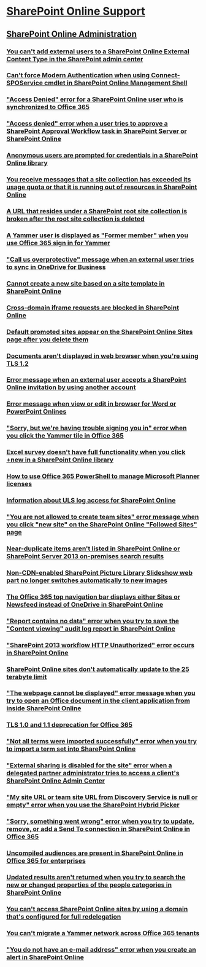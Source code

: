 ﻿# [SharePoint Online Support](../sharepoint-online.md)
 
## [SharePoint Online Administration](../online-admin/index.md)

### [You can't add external users to a SharePoint Online External Content Type in the SharePoint admin center](../online-admin/cannot-add-external-users-to-a-sharepoint-online-external-content-type.md)

### [Can't force Modern Authentication when using Connect-SPOService cmdlet in SharePoint Online Management Shell](../online-admin/cannot-force-modern-authentication-when-using-connect-sposervice-cmdlet.md)

### ["Access Denied" error for a SharePoint Online user who is synchronized to Office 365](../online-admin/access-denied-for-a-sharepoint-online-user-who-is-synchronized-to-office-365.md)

### ["Access denied" error when a user tries to approve a SharePoint Approval Workflow task in SharePoint Server or SharePoint Online](../online-admin/access-denied-when-approve-a-sharepoint-approval-workflow-task.md)

### [Anonymous users are prompted for credentials in a SharePoint Online library](../online-admin/anonymous-users-are-prompted-for-credentials-in-a-sharePoint-online-library.md)

### [You receive messages that a site collection has exceeded its usage quota or that it is running out of resources in SharePoint Online](../online-admin/a-site-collection-has-exceeded-its-usage-quota-or-it-is-running-out-of-resources.md)

### [A URL that resides under a SharePoint root site collection is broken after the root site collection is deleted](../online-admin/a-url-that-resides-under-a-sharepoint-root-site-collection-is-broken-after-the-root-site-collection-is-deleted.md)

### [A Yammer user is displayed as "Former member" when you use Office 365 sign in for Yammer](../online-admin/a-yammer-user-is-displayed-as-former-member-when-use-office-365-sign-in-for-yammer.md)

### ["Call us overprotective" message when an external user tries to sync in OneDrive for Business](../online-admin/call-us-overprotective-when-an-external-user-tries-to-sync-in-onedrive-for-business.md)

### [Cannot create a new site based on a site template in SharePoint Online](../online-admin/cannot-create-a-new-site-based-on-a-site-template-in-sharepoint-online.md)

### [Cross-domain iframe requests are blocked in SharePoint Online](../online-admin/cross-domain-iframe-requests-are-blocked-in-sharepoint-online.md)

### [Default promoted sites appear on the SharePoint Online Sites page after you delete them](../online-admin/default-promoted-sites-appear-on-the-sharepoint-online-sites-page-after-you-delete-them.md)

### [Documents aren't displayed in web browser when you're using TLS 1.2](../online-admin/documents-are-not-displayed-in-web-browser-when-using-tls-1.2.md)

### [Error message when an external user accepts a SharePoint Online invitation by using another account](../online-admin/error-when-an-external-user-accepts-a-sharepoint-online-invitation-by-using-another-account.md)

### [Error message when view or edit in browser for Word or PowerPoint Onlines](../online-admin/error-when-view-or-edit-in-browser-for-word-or-powerpoint-online.md)

### ["Sorry, but we're having trouble signing you in" error when you click the Yammer tile in Office 365](../online-admin/error-when-you-click-the-yammer-tile-in-office-365.md)

### [Excel survey doesn't have full functionality when you click +new in a SharePoint Online library](../online-admin/excel-survey-does-not-have-full-functionality-when-click-+new.md)

### [How to use Office 365 PowerShell to manage Microsoft Planner licenses](../online-admin/how-to-use-office-365-powershell-to-manage-microsoft-planner-licenses.md)

### [Information about ULS log access for SharePoint Online](../online-admin/information-about-uls-log-access-for-sharepoint-online.md)

### ["You are not allowed to create team sites" error message when you click "new site" on the SharePoint Online "Followed Sites" page](../online-admin/issue-when-you-click-new-site-on-the-sharepoint-online-followed-sites-page.md)

### [Near-duplicate items aren't listed in SharePoint Online or SharePoint Server 2013 on-premises search results](../online-admin/near-duplicate-items-are-not-listed-in-sharepoint-search-results.md)

### [Non-CDN-enabled SharePoint Picture Library Slideshow web part no longer switches automatically to new images](../online-admin/non-cdn-enabled-sharepoint-picture-library-slideshow-web-part-no-longer-switches-automatically-to-new-images.md)

### [The Office 365 top navigation bar displays either Sites or Newsfeed instead of OneDrive in SharePoint Online](../online-admin/office-365-top-navigation-bar-displays-either-sites-or-newsfeed.md)

### ["Report contains no data" error when you try to save the "Content viewing" audit log report in SharePoint Online](../online-admin/report-contains-no-data-when-save-the-content-viewing-audit-log-report-in-sharepoint-online.md)

### ["SharePoint 2013 workflow HTTP Unauthorized" error occurs in SharePoint Online](../online-admin/sharepoint-2013-workflow-http-unauthorized-in-sharepoint-online.md)

### [SharePoint Online sites don't automatically update to the 25 terabyte limit](../online-admin/sharepoint-online-sites-do-not-automatically-update-to-the-25-terabyte-limit.md)

### ["The webpage cannot be displayed" error message when you try to open an Office document in the client application from inside SharePoint Online](../online-admin/the-webpage-cannot-be-displayed-when-open-an-office-document-from-inside-sharepoint-online.md)

### [TLS 1.0 and 1.1 deprecation for Office 365](../online-admin/tls-1.0-and-1.1-deprecation-for-office-365.md)

### ["Not all terms were imported successfully" error when you try to import a term set into SharePoint Online](../online-admin/troubleshoot-error-when-importing-a-term-set-into-sharepoint-online.md)

### ["External sharing is disabled for the site" error when a delegated partner administrator tries to access a client's SharePoint Online Admin Center](../online-admin/troubleshoot-error-when-tries-to-access-a-client's-sharepoint-online-admin-center.md)

### ["My site URL or team site URL from Discovery Service is null or empty" error when you use the SharePoint Hybrid Picker](../online-admin/troubleshoot-error-when-you-use-sharepoint-hybrid-picker.md)

### ["Sorry, something went wrong" error when you try to update, remove, or add a Send To connection in SharePoint Online in Office 365](../online-admin/troubleshoot-send-to-connection-error-in-sharepoint-online.md)

### [Uncompiled audiences are present in SharePoint Online in Office 365 for enterprises](../online-admin/uncompiled-audiences-are-present-in-sharepoint-online-in-office-365-for-enterprises.md)

### [Updated results aren't returned when you try to search the new or changed properties of the people categories in SharePoint Online](../online-admin/updated-results-are-not-returned-when-searching-people-properties-in-sharepoint-online.md)

### [You can't access SharePoint Online sites by using a domain that's configured for full redelegation](../online-admin/You-can't-access-sharepoint-online-sites-by-using-a-domain-that's-configured-for-full-redelegation.md)

### [You can't migrate a Yammer network across Office 365 tenants](../online-admin/you-can't-migrate-a-yammer-network-across-office-365-tenants.md)

### ["You do not have an e-mail address" error when you create an alert in SharePoint Online](../online-admin/you-do-not-have-an-e-mail-address-when-create-an-alert-in-shareooint-online.md)
